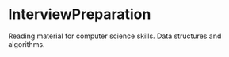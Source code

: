 # InterviewPreparation

Reading material for computer science skills.
Data structures and algorithms.
